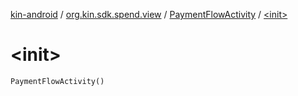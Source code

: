 [kin-android](../../index.md) / [org.kin.sdk.spend.view](../index.md) / [PaymentFlowActivity](index.md) / [&lt;init&gt;](./-init-.md)

# &lt;init&gt;

`PaymentFlowActivity()`